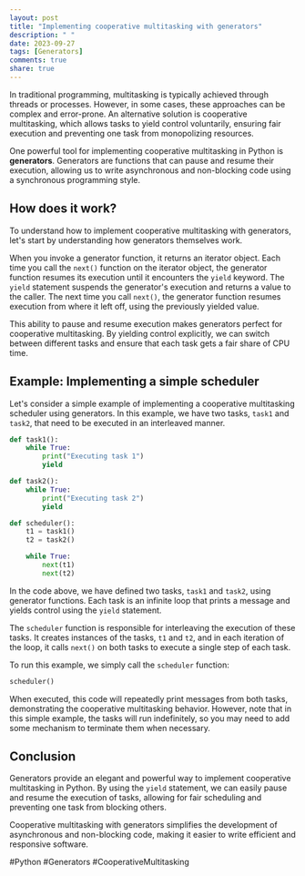 ```yaml
---
layout: post
title: "Implementing cooperative multitasking with generators"
description: " "
date: 2023-09-27
tags: [Generators]
comments: true
share: true
---
```


In traditional programming, multitasking is typically achieved through threads or processes. However, in some cases, these approaches can be complex and error-prone. An alternative solution is cooperative multitasking, which allows tasks to yield control voluntarily, ensuring fair execution and preventing one task from monopolizing resources.

One powerful tool for implementing cooperative multitasking in Python is **generators**. Generators are functions that can pause and resume their execution, allowing us to write asynchronous and non-blocking code using a synchronous programming style.

## How does it work?

To understand how to implement cooperative multitasking with generators, let's start by understanding how generators themselves work.

When you invoke a generator function, it returns an iterator object. Each time you call the `next()` function on the iterator object, the generator function resumes its execution until it encounters the `yield` keyword. The `yield` statement suspends the generator's execution and returns a value to the caller. The next time you call `next()`, the generator function resumes execution from where it left off, using the previously yielded value.

This ability to pause and resume execution makes generators perfect for cooperative multitasking. By yielding control explicitly, we can switch between different tasks and ensure that each task gets a fair share of CPU time.

## Example: Implementing a simple scheduler

Let's consider a simple example of implementing a cooperative multitasking scheduler using generators. In this example, we have two tasks, `task1` and `task2`, that need to be executed in an interleaved manner.

```python
def task1():
    while True:
        print("Executing task 1")
        yield

def task2():
    while True:
        print("Executing task 2")
        yield

def scheduler():
    t1 = task1()
    t2 = task2()

    while True:
        next(t1)
        next(t2)
```

In the code above, we have defined two tasks, `task1` and `task2`, using generator functions. Each task is an infinite loop that prints a message and yields control using the `yield` statement.

The `scheduler` function is responsible for interleaving the execution of these tasks. It creates instances of the tasks, `t1` and `t2`, and in each iteration of the loop, it calls `next()` on both tasks to execute a single step of each task.

To run this example, we simply call the `scheduler` function:

```python
scheduler()
```

When executed, this code will repeatedly print messages from both tasks, demonstrating the cooperative multitasking behavior. However, note that in this simple example, the tasks will run indefinitely, so you may need to add some mechanism to terminate them when necessary.

## Conclusion

Generators provide an elegant and powerful way to implement cooperative multitasking in Python. By using the `yield` statement, we can easily pause and resume the execution of tasks, allowing for fair scheduling and preventing one task from blocking others.

Cooperative multitasking with generators simplifies the development of asynchronous and non-blocking code, making it easier to write efficient and responsive software.

#Python #Generators #CooperativeMultitasking